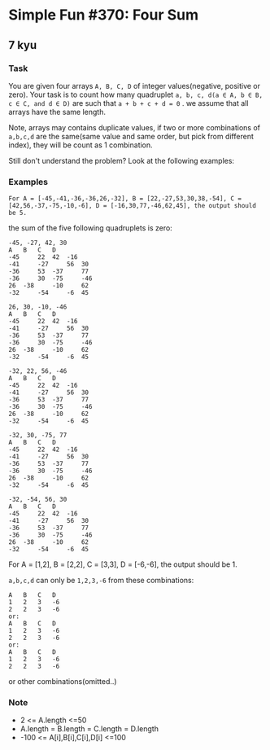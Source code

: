 # Simple Fun #370: Four Sum
## 7 kyu

### Task

You are given four arrays ```A, B, C, D``` of integer values(negative, positive or zero). Your task is to count how many quadruplet ```a, b, c, d(a ∈ A, b ∈ B, c ∈ C, and d ∈ D)``` are such that ```a + b + c + d = 0``` . we assume that all arrays have the same length.

Note, arrays may contains duplicate values, if two or more combinations of ```a,b,c,d``` are the same(same value and same order, but pick from different index), they will be count as 1 combination.

Still don't understand the problem? Look at the following examples:

### Examples
```
For A = [-45,-41,-36,-36,26,-32], B = [22,-27,53,30,38,-54], C = [42,56,-37,-75,-10,-6], D = [-16,30,77,-46,62,45], the output should be 5.

```
the sum of the five following quadruplets is zero:
```
-45, -27, 42, 30
A 	B 	C 	D
-45 	22 	42 	-16
-41 	-27 	56 	30
-36 	53 	-37 	77
-36 	30 	-75 	-46
26 	-38 	-10 	62
-32 	-54 	-6 	45

26, 30, -10, -46
A 	B 	C 	D
-45 	22 	42 	-16
-41 	-27 	56 	30
-36 	53 	-37 	77
-36 	30 	-75 	-46
26 	-38 	-10 	62
-32 	-54 	-6 	45

-32, 22, 56, -46
A 	B 	C 	D
-45 	22 	42 	-16
-41 	-27 	56 	30
-36 	53 	-37 	77
-36 	30 	-75 	-46
26 	-38 	-10 	62
-32 	-54 	-6 	45

-32, 30, -75, 77
A 	B 	C 	D
-45 	22 	42 	-16
-41 	-27 	56 	30
-36 	53 	-37 	77
-36 	30 	-75 	-46
26 	-38 	-10 	62
-32 	-54 	-6 	45

-32, -54, 56, 30
A 	B 	C 	D
-45 	22 	42 	-16
-41 	-27 	56 	30
-36 	53 	-37 	77
-36 	30 	-75 	-46
26 	-38 	-10 	62
-32 	-54 	-6 	45
```
For A = [1,2], B = [2,2], C = [3,3], D = [-6,-6], the output should be 1.

```a,b,c,d``` can only be ```1,2,3,-6``` from these combinations:
```
A 	B 	C 	D
1 	2 	3 	-6
2 	2 	3 	-6
or:
A 	B 	C 	D
1 	2 	3 	-6
2 	2 	3 	-6
or:
A 	B 	C 	D
1 	2 	3 	-6
2 	2 	3 	-6
```
or other combinations(omitted..)

### Note

- 2 <= A.length <=50
- A.length = B.length = C.length = D.length
- -100 <= A[i],B[i],C[i],D[i] <=100
